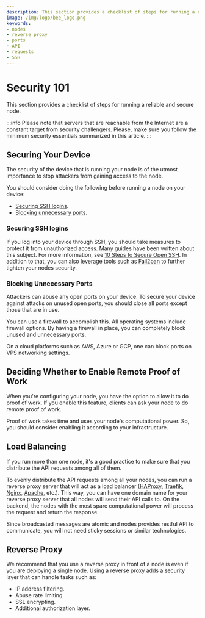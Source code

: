 ```yaml
---
description: This section provides a checklist of steps for running a reliable and secure node.
image: /img/logo/bee_logo.png
keywords:
- nodes
- reverse proxy
- ports
- API
- requests
- SSH
---
```

# Security 101

This section provides a checklist of steps for running a reliable and secure node.

:::info
Please note that servers that are reachable from the Internet are a constant target from security challengers.  Please, make sure you follow the minimum security essentials summarized in this article.
:::

## Securing Your Device
The security of the device that is running your node is of the utmost importance to stop attackers from gaining access to the node.

You should consider doing the following before running a node on your device:
* [Securing SSH logins](#securing-ssh-logins).
* [Blocking unnecessary ports](#blocking-unnecessary-ports).

### Securing SSH logins
If you log into your device through SSH, you should take measures to protect it from unauthorized access. Many guides have been written about this subject. For more information, see [10 Steps to Secure Open SSH](https://blog.devolutions.net/2017/4/10-steps-to-secure-open-ssh). In addition to that, you can also leverage tools such as [Fail2ban](https://www.fail2ban.org/wiki/index.php/Main_Page) to further tighten your nodes security.

### Blocking Unnecessary Ports
Attackers can abuse any open ports on your device. To secure your device against attacks on unused open ports, you should close all ports except those that are in use.

You can use a firewall to accomplish this. All operating systems include firewall options. By having a firewall in place, you can completely block unused and unnecessary ports.

On a cloud platforms such as AWS, Azure or GCP, one can block ports on VPS networking settings.

## Deciding Whether to Enable Remote Proof of Work
When you're configuring your node, you have the option to allow it to do proof of work. If you enable this feature, clients can ask your node to do remote proof of work.

Proof of work takes time and uses your node's computational power. So, you should consider enabling it according to your infrastructure.

## Load Balancing
If you run more than one node, it's a good practice to make sure that you distribute the API requests among all of them.

To evenly distribute the API requests among all your nodes, you can run a reverse proxy server that will act as a load balancer ([HAProxy](http://www.haproxy.org/), [Traefik](https://traefik.io/), [Nginx](https://www.nginx.com/), [Apache](https://www.apache.org/), etc.). This way, you can have one domain name for your reverse proxy server that all nodes will send their API calls to. On the backend, the nodes with the most spare computational power will process the request and return the response.

Since broadcasted messages are atomic and nodes provides restful API to communicate, you will not need sticky sessions or similar technologies.

## Reverse Proxy
We recommend that you use a reverse proxy in front of a node is even if you are deploying a single node. Using a reverse proxy adds a security layer that can handle tasks such as:

- IP address filtering. 
- Abuse rate limiting. 
- SSL encrypting.
- Additional authorization layer.
